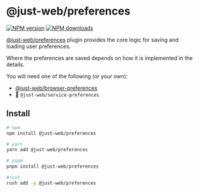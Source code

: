 # @just-web/preferences

[![NPM version][npm-image]][npm-url]
[![NPM downloads][downloads-image]][downloads-url]

[@just-web/preferences] plugin provides the core logic for saving and loading user preferences.

Where the preferences are saved depends on how it is implemented in the details.

You will need one of the following (or your own):

- [@just-web/browser-preferences]
- 🚧 `@just-web/service-preferences`

## Install

```sh
# npm
npm install @just-web/preferences

# yarn
yarn add @just-web/preferences

# pnpm
pnpm install @just-web/preferences

#rush
rush add -p @just-web/preferences
```

[@just-web/preferences]: https://github.com/justland/just-web/tree/main/plugins/preferences
[@just-web/browser-preferences]: https://github.com/justland/just-web/tree/main/plugins/browser-preferences
[downloads-image]: https://img.shields.io/npm/dm/@just-web/preferences.svg?style=flat
[downloads-url]: https://npmjs.org/package/@just-web/preferences
[npm-image]: https://img.shields.io/npm/v/@just-web/preferences.svg?style=flat
[npm-url]: https://npmjs.org/package/@just-web/preferences
